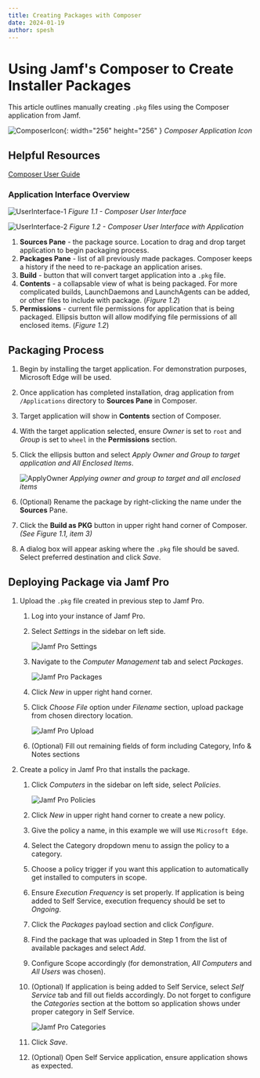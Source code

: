 ```yaml
---
title: Creating Packages with Composer
date: 2024-01-19
author: spesh
---
```


# Using Jamf's Composer to Create Installer Packages
This article outlines manually creating `.pkg` files using the Composer application from Jamf.

![ComposerIcon](assets/posts/creating-packages-with-composer/composer-icon.png){: width="256" height="256" }
_Composer Application Icon_

## Helpful Resources

[Composer User Guide](https://learn.jamf.com/bundle/composer-user-guide-current/page/Composer_Overview.html)

### Application Interface Overview

![UserInterface-1](assets/posts/creating-packages-with-composer/composer-user-interface.png)
_Figure 1.1 - Composer User Interface_

![UserInterface-2](assets/posts/creating-packages-with-composer/composer-user-interface-2.png)
_Figure 1.2 - Composer User Interface with Application_

1. **Sources Pane** - the package source. Location to drag and drop target application to begin packaging process. 
2. **Packages Pane** - list of all previously made packages. Composer keeps a history if the need to re-package an application arises. 
3. **Build** - button that will convert target application into a `.pkg` file. 
4. **Contents** - a collapsable view of what is being packaged. For more complicated builds, LaunchDaemons and LaunchAgents can be added, or other files to include with package. (*Figure 1.2*)
5. **Permissions** - current file permissions for application that is being packaged. Ellipsis button will allow modifying file permissions of all enclosed items. (*Figure 1.2*) 

## Packaging Process

1. Begin by installing the target application. For demonstration purposes, Microsoft Edge will be used. 
2. Once application has completed installation, drag application from `/Applications` directory to **Sources Pane** in Composer. 
3. Target application will show in **Contents** section of Composer. 
4. With the target application selected, ensure *Owner* is set to `root` and *Group* is set to `wheel` in the **Permissions** section. 
5. Click the ellipsis button and select *Apply Owner and Group to target application and All Enclosed Items*.
    
    ![ApplyOwner](assets/posts/creating-packages-with-composer/composer-apply-owner.png)
    _Applying owner and group to target and all enclosed items_
    
6. (Optional) Rename the package by right-clicking the name under the **Sources** Pane. 
7. Click the **Build as PKG** button in upper right hand corner of Composer. *(See Figure 1.1, item 3)*
8. A dialog box will appear asking where the `.pkg` file should be saved. Select preferred destination and click *Save*. 

## Deploying Package via Jamf Pro

1. Upload the `.pkg` file created in previous step to Jamf Pro. 
    1. Log into your instance of Jamf Pro.
    2. Select *Settings* in the sidebar on left side.
        
        ![Jamf Pro Settings](assets/posts/creating-packages-with-composer/jamf-pro-settings.png)
        
    3. Navigate to the *Computer Management* tab and select *Packages*.
        
        ![Jamf Pro Packages](assets/posts/creating-packages-with-composer/jamf-pro-packages.png)
        
    4. Click *New* in upper right hand corner.
    5. Click *Choose File* option under *Filename* section, upload package from chosen directory location.
        
        ![Jamf Pro Upload](assets/posts/creating-packages-with-composer/jamf-pro-filename-upload.png)
        
    6. (Optional) Fill out remaining fields of form including Category, Info & Notes sections
2. Create a policy in Jamf Pro that installs the package. 
    1. Click *Computers* in the sidebar on left side, select *Policies*.
        
        ![Jamf Pro Policies](assets/posts/creating-packages-with-composer/jamf-pro-policies-tab.png)
        
    2. Click *New* in upper right hand corner to create a new policy.
    3. Give the policy a name, in this example we will use `Microsoft Edge`.
    4. Select the Category dropdown menu to assign the policy to a category.
    5. Choose a policy trigger if you want this application to automatically get installed to computers in scope.
    6. Ensure *Execution Frequency* is set properly. If application is being added to Self Service, execution frequency should be set to *Ongoing*.
    7. Click the *Packages* payload section and click *Configure*.
    8. Find the package that was uploaded in Step 1 from the list of available packages and select *Add*.
    9. Configure Scope accordingly (for demonstration, *All Computers* and *All Users* was chosen).
    10. (Optional) If application is being added to Self Service, select *Self Service* tab and fill out fields accordingly. Do not forget to configure the *Categories* section at the bottom so application shows under proper category in Self Service.
        
        ![Jamf Pro Categories](assets/posts/creating-packages-with-composer/jamf-pro-categories.png)
        
    11. Click *Save*.
    12. (Optional) Open Self Service application, ensure application shows as expected. 